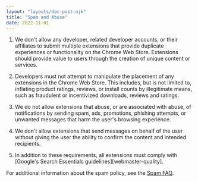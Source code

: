 ```yaml
---
layout: "layouts/doc-post.njk"
title: "Spam and Abuse"
date: 2022-11-01
---
```


1. We don't allow any developer, related developer accounts, or their affiliates to submit multiple extensions that provide duplicate experiences or functionality on the Chrome Web Store. Extensions should provide value to users through the creation of unique content or services.

1. Developers must not attempt to manipulate the placement of any extensions in the Chrome Web Store. This includes, but is not limited to, inflating product ratings, reviews, or install counts by illegitimate means, such as fraudulent or incentivized downloads, reviews and ratings.

1. We do not allow extensions that abuse, or are associated with abuse, of notifications by sending spam, ads, promotions, phishing attempts, or unwanted messages that harm the user's browsing experience.

1. We don't allow extensions that send messages on behalf of the user without giving the user the ability to confirm the content and intended recipients.

1. In addition to these requirements, all extensions must comply with [Google's Search Essentials guidelines][webmaster-quality].

For additional information about the spam policy, see the [Spam FAQ][faq].

[faq]: /docs/webstore/spam-faq/
[webmaster]: https://support.google.com/webmasters/answer/35769#3
